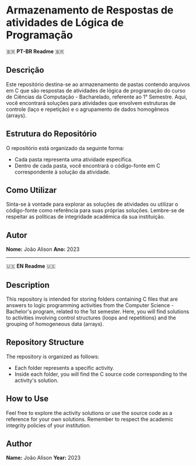 # Armazenamento de Respostas de atividades de Lógica de Programação

🇧🇷 **PT-BR Readme** 🇧🇷

## Descrição
Este repositório destina-se ao armazenamento de pastas contendo arquivos em C que são respostas de atividades de lógica de programação do curso de Ciências da Computação - Bacharelado, referente ao 1° Semestre. Aqui, você encontrará soluções para atividades que envolvem estruturas de controle (laço e repetição) e o agrupamento de dados homogêneos (arrays).

## Estrutura do Repositório
O repositório está organizado da seguinte forma:
- Cada pasta representa uma atividade específica.
- Dentro de cada pasta, você encontrará o código-fonte em C correspondente à solução da atividade.

## Como Utilizar
Sinta-se à vontade para explorar as soluções de atividades ou utilizar o código-fonte como referência para suas próprias soluções. Lembre-se de respeitar as políticas de integridade acadêmica da sua instituição.

## Autor
**Nome:** João Alison
**Ano:** 2023

---

🇺🇸 **EN Readme** 🇺🇸

## Description
This repository is intended for storing folders containing C files that are answers to logic programming activities from the Computer Science - Bachelor's program, related to the 1st semester. Here, you will find solutions to activities involving control structures (loops and repetitions) and the grouping of homogeneous data (arrays).

## Repository Structure
The repository is organized as follows:
- Each folder represents a specific activity.
- Inside each folder, you will find the C source code corresponding to the activity's solution.

## How to Use
Feel free to explore the activity solutions or use the source code as a reference for your own solutions. Remember to respect the academic integrity policies of your institution.

## Author
**Name:** João Alison
**Year:** 2023